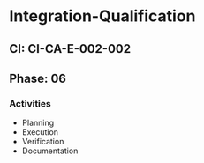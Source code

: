 # Integration-Qualification

## CI: CI-CA-E-002-002
## Phase: 06

### Activities
- Planning
- Execution
- Verification
- Documentation
